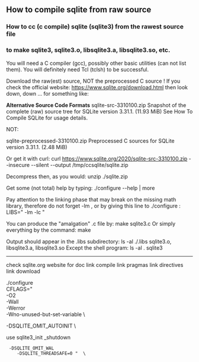 ## How to compile sqlite from raw source

### How to cc (c compile) sqlite (sqlite3) from the rawest source file
### to make  sqlite3, sqlite3.o, libsqlite3.a, libsqlite3.so,  etc.


You will need a C compiler (gcc), possibly other basic utilities (can not list them).
You will definitely need Tcl (tclsh) to be successful.

Download the raw(est) source,  NOT the preprocessed C source !
If you check the official website:
https://www.sqlite.org/download.html
then look down, down ...
for something like:

**Alternative Source Code Formats**
sqlite-src-3310100.zip                      Snapshot of the complete (raw) source tree for SQLite version 3.31.1.
(11.93 MiB)                                 See How To Compile SQLite for usage details.

NOT:

sqlite-preprocessed-3310100.zip             Preprocessed C sources for SQLite version 3.31.1.
(2.48 MiB)

Or get it with curl:
curl  https://www.sqlite.org/2020/sqlite-src-3310100.zip  --insecure --silent  --output /tmp/ccsqlite/sqlite.zip

Decompress then, as you would:
unzip  ./sqlite.zip

Get some (not total) help by typing:
./configure --help  |  more

Pay attention to the linking phase that may break on the missing  math  library,
therefore do not forget  -lm  , or by giving this line to  ./configure  :
LIBS=" -lm -lc "

You can produce the  "amalgation" .c file  by:
make  sqlite3.c
Or simply everything by the command:
make

Output should appear in the  .libs  subdirectory:
ls -al  ./.libs
   sqlite3.o, libsqlite3.a, libsqlite3.so
Except the shell program:
ls -al  .
   sqlite3

---

check sqlite.org website for doc
link compile
link pragmas
link directives
link download


./configure  \
   CFLAGS="  \
      -O2  \
      -Wall  \
      -Werror  \
      -Wno-unused-but-set-variable  \

-DSQLITE_OMIT_AUTOINIT  \

use sqlite3_init
           _shutdown



     -DSQLITE_OMIT_WAL  
        -DSQLITE_THREADSAFE=0 "  \
